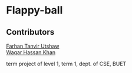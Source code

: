 # Flappy-ball

## Contributors
[Farhan Tanvir Utshaw](https://github.com/Utshaw) <br>
[Waqar Hassan Khan](https://github.com/Waqar-107)

<p>term project of level 1, term 1, dept. of CSE, BUET</p>

